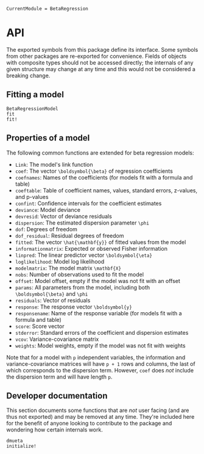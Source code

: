 ```@meta
CurrentModule = BetaRegression
```

# API

The exported symbols from this package define its interface.
Some symbols from other packages are re-exported for convenience.
Fields of objects with composite types should not be accessed directly; the internals
of any given structure may change at any time and this would not be considered a breaking
change.

## Fitting a model

```@docs
BetaRegressionModel
fit
fit!
```

## Properties of a model

The following common functions are extended for beta regression models:
- `Link`: The model's link function
- `coef`: The vector ``\boldsymbol{\beta}`` of regression coefficients
- `coefnames`: Names of the coefficients (for models fit with a formula and table)
- `coeftable`: Table of coefficient names, values, standard errors, z-values, and p-values
- `confint`: Confidence intervals for the coefficient estimates
- `deviance`: Model deviance
- `devresid`: Vector of deviance residuals
- `dispersion`: The estimated dispersion parameter ``\phi``
- `dof`: Degrees of freedom
- `dof_residual`: Residual degrees of freedom
- `fitted`: The vector ``\hat{\mathbf{y}}`` of fitted values from the model
- `informationmatrix`: Expected or observed Fisher information
- `linpred`: The linear predictor vector ``\boldsymbol{\eta}``
- `loglikelihood`: Model log likelihood
- `modelmatrix`: The model matrix ``\mathbf{X}``
- `nobs`: Number of observations used to fit the model
- `offset`: Model offset, empty if the model was not fit with an offset
- `params`: All parameters from the model, including both ``\boldsymbol{\beta}`` and ``\phi``
- `residuals`: Vector of residuals
- `response`: The response vector ``\boldsymbol{y}``
- `responsename`: Name of the response variable (for models fit with a formula and table)
- `score`: Score vector
- `stderror`: Standard errors of the coefficient and dispersion estimates
- `vcov`: Variance-covariance matrix
- `weights`: Model weights, empty if the model was not fit with weights

Note that for a model with ``p`` independent variables, the information and
variance-covariance matrices will have ``p + 1`` rows and columns, the last of which
corresponds to the dispersion term.
However, `coef` does _not_ include the dispersion term and will have length ``p``.

## Developer documentation

This section documents some functions that are _not_ user facing (and are thus not
exported) and may be removed at any time.
They're included here for the benefit of anyone looking to contribute to the package
and wondering how certain internals work.

```@docs
dmueta
initialize!
```
